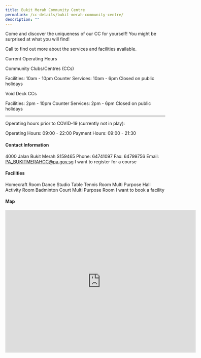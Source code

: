 ```yaml
---
title: Bukit Merah Community Centre
permalink: /cc-details/bukit-merah-community-centre/
description: ""
---
```

Come and discover the uniqueness of our CC for yourself! You might be surprised at what you will find!

Call to find out more about the services and facilities available.

Current Operating Hours

Community Clubs/Centres (CCs)

Facilities: 10am - 10pm
Counter Services: 10am - 6pm
Closed on public holidays

Void Deck CCs

Facilities: 2pm - 10pm
Counter Services: 2pm - 6pm
Closed on public holidays

-------

Operating hours prior to COVID-19 (currently not in play):

Operating Hours: 09:00 - 22:00
Payment Hours: 09:00 - 21:30

#### Contact Information
 4000 Jalan Bukit Merah S159465
Phone: 64741097
Fax: 64799756
Email: PA_BUKITMERAHCC@pa.gov.sg
I want to register for a course

#### Facilities
Homecraft Room
Dance Studio
Table Tennis Room
Multi Purpose Hall
Activity Room
Badminton Court
Multi Purpose Room
I want to book a facility

#### Map
<iframe src="https://www.google.com/maps/embed?pb=!1m18!1m12!1m3!1d3988.8149966247906!2d103.81350391399778!3d1.2849632621402742!2m3!1f0!2f0!3f0!3m2!1i1024!2i768!4f13.1!3m3!1m2!1s0x31da1bd3ff517173%3A0xa22b88332a17d04e!2sBukit%20Merah%20Community%20Centre!5e0!3m2!1sen!2ssg!4v1661940717028!5m2!1sen!2ssg" width="600" height="450" style="border:0;" allowfullscreen="" loading="lazy" ></iframe>